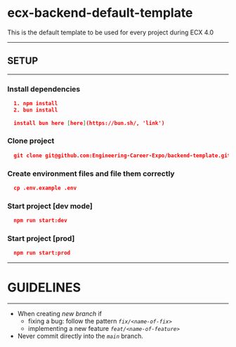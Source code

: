 # ecx-backend-default-template
This is the default template to be used for every project during ECX 4.0


****
## SETUP
****
### Install dependencies
```json
  1. npm install 
  2. bun install 
  
  install bun here [here](https://bun.sh/, 'link')
```

### Clone project

```json
  git clone git@github.com:Engineering-Career-Expo/backend-template.git
```

### Create environment files and file them correctly
```json
  cp .env.example .env
```

### Start project [dev mode]
```json
  npm run start:dev
```

### Start project [prod]
```json
  npm run start:prod
```

**** 
# GUIDELINES
****
* When creating *new branch* if
  - fixing a bug: follow the pattern *`fix/<name-of-fix>`*
  - implementing a new feature *`feat/<name-of-feature>`*
* Never commit directly into the *`main`* branch.

